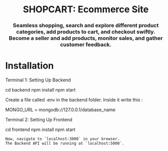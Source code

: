 <h1 align="center">
    SHOPCART: Ecommerce Site
</h1>

<h3 align="center">
Seamless shopping, search and explore different product categories, add products to cart, and checkout swiftly. <br>
Become a seller and add products, monitor sales, and gather customer feedback.
</h3>

# Installation



Terminal 1: Setting Up Backend 

cd backend
npm install
npm start

Create a file called .env in the backend folder.
Inside it write this :


MONGO_URL = mongodb://127.0.0.1/database_name


Terminal 2: Setting Up Frontend

cd frontend
npm install
npm start
```
Now, navigate to `localhost:3000` in your browser. 
The Backend API will be running at `localhost:5000`.
